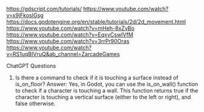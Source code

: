 https://gdscript.com/tutorials/
https://www.youtube.com/watch?v=x9jFkosIGsg
https://docs.godotengine.org/en/stable/tutorials/2d/2d_movement.html
https://www.youtube.com/watch?v=mHeh-8xZvBo
https://www.youtube.com/watch?v=EqxyCswIVfM
https://www.youtube.com/watch?v=3rrPr90Oras
https://www.youtube.com/watch?v=RS1uqBIVruQ&ab_channel=ZarcadeGames

ChatGPT Questions
1. Is there a command to check if it is touching a surface instead of is_on_floor?
  Answer: Yes, in Godot, you can use the is_on_wall() function to check if a character is touching a wall. This function returns true if the character is touching a vertical surface (either to the left or right), and false otherwise.
